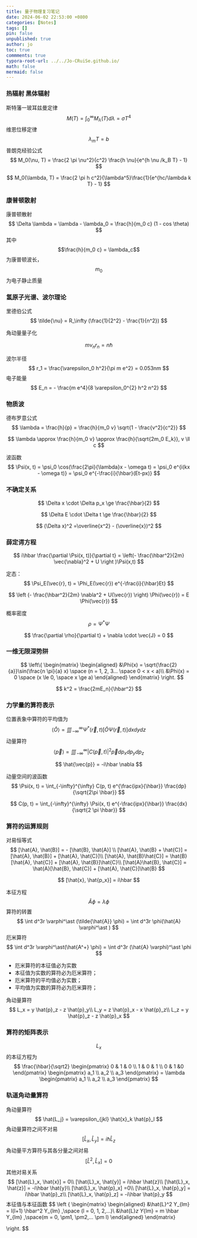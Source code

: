 ```yaml
---
title: 量子物理复习笔记
date: 2024-06-02 22:53:00 +0800
categories: [Notes]
tags: []
pin: false
unpublished: true
author: jo
toc: true
commments: true
typora-root-url: ../../Jo-CRuiSe.github.io/
math: false
mermaid: false
---
```


### 热辐射 黑体辐射

斯特藩一玻耳兹曼定律
$$
M(T) = \int_{0}^{\infty}M_\lambda(T)d\lambda = \sigma T^4
$$
维恩位移定律
$$
\lambda_mT = b
$$
普朗克经验公式
$$
M_0(\nu, T) = \frac{2 \pi \nu^2}{c^2} \frac{h \nu}{e^{h \nu /k_B T} - 1}
$$

$$
M_0(\lambda, T) = \frac{2 \pi h c^2}{\lambda^5}\frac{1}{e^{hc/\lambda k T} - 1}
$$

### 康普顿散射

康普顿散射
$$
\Delta \lambda = \lambda - \lambda_0 = \frac{h}{m_0 c} (1 - cos \theta)
$$
其中 $$\frac{h}{m_0 c} = \lambda_c$$为康普顿波长，$$m_0$$为电子静止质量

### 氢原子光谱、波尔理论

里德伯公式
$$
\tilde{\nu} = R_\infty (\frac{1}{2^2} - \frac{1}{n^2})
$$

角动量量子化

$$
m \nu_n r_n = n \hbar
$$

波尔半径
$$
r_1 = \frac{\varepsilon_0 h^2}{\pi m e^2} = 0.053nm
$$
电子能量
$$
E_n = - \frac{m e^4}{8 \varepsilon_0^{2} h^2 n^2}
$$

### 物质波

德布罗意公式
$$
\lambda = \frac{h}{p} = \frac{h}{m_0 v} \sqrt{1 - \frac{v^2}{c^2}}
$$

$$
\lambda \approx  \frac{h}{m_0 v} \approx \frac{h}{\sqrt{2m_0 E_k}}, v \ll c
$$

波函数
$$
\Psi(x, t) = \psi_0 \cos(\frac{2\pi}{\lambda}x - \omega t) = \psi_0 e^{i(kx - \omega t)} = \psi_0 e^{-\frac{i}{\hbar}(Et-px)}
$$

### 不确定关系

$$
\Delta x \cdot \Delta p_x \ge \frac{\hbar}{2}
$$

$$
\Delta E \cdot \Delta t \ge \frac{\hbar}{2}
$$

$$
(\Delta x)^2 =\overline{x^2} - (\overline{x})^2
$$

### 薛定谔方程

$$
i\hbar \frac{\partial \Psi(x, t)}{\partial t} = \left(- \frac{\hbar^2}{2m} \vec{\nabla}^2 + U \right )\Psi(x,t)
$$

定态：
$$
\Psi_E(\vec{r}, t) = \Phi_E(\vec{r}) e^{-\frac{i}{\hbar}Et}
$$

$$
\left (- \frac{\hbar^2}{2m} \nabla^2 + U(\vec{r}) \right) \Phi(\vec{r}) = E \Phi(\vec{r})
$$

概率密度
$$
\rho = \Psi^\ast \Psi
$$

$$
\frac{\partial \rho}{\partial t} + \nabla \cdot \vec{J} = 0
$$

### 一维无限深势阱

$$
\left\{ 
\begin{matrix}
\begin{aligned}
&\Phi(x) = \sqrt{\frac{2}{a}}\sin(\frac{n \pi}{a} x) \space (n = 1, 2, 3... \space 0 < x < a)\\
&\Phi(x) = 0 \space (x \le 0, \space x \ge a)
\end{aligned}
\end{matrix} 
\right.
$$

$$
k^2 = \frac{2mE_n}{\hbar^2}
$$

### 力学量的算符表示

位置表象中算符的平均值为
$$
\left \langle \hat{O} \right \rangle = \iiint_{- \infty}^{\infty} \Psi^\ast(\vec{r}, t)\left[\hat{O} \Psi(\vec{r}, t)\right]dxdydz
$$
动量算符
$$
\left \langle \vec{p} \right \rangle = \iiint_{-\infty}^{\infty} |C(\vec{p}, t)|^2 \vec{p}dp_xdp_ydp_z
$$

$$
\hat{\vec{p}} = -i\hbar \nabla
$$

动量空间的波函数
$$
\Psi(x, t) = \int_{-\infty}^{\infty} C(p, t) e^{\frac{ipx}{\hbar}} \frac{dp}{\sqrt{2\pi \hbar}}
$$

$$
C(p, t) = \int_{-\infty}^{\infty} \Psi(x, t) e^{-\frac{ipx}{\hbar}} \frac{dx}{\sqrt{2 \pi \hbar}}
$$

### 算符的运算规则

对易恒等式
$$
[\hat{A}, \hat{B}] = - [\hat{B}, \hat{A}] \\
[\hat{A}, \hat{B} + \hat{C}] = [\hat{A}, \hat{B}] + [\hat{A}, \hat{C}]\\
[\hat{A}, \hat{B}\hat{C}] = \hat{B}[\hat{A}, \hat{C}] + [\hat{A}, \hat{B}]\hat{C}\\
[\hat{A}\hat{B}, \hat{C}] = \hat{A}[\hat{B}, \hat{C}] + [\hat{A}, \hat{C}]\hat{B}
$$

$$
[\hat{x}, \hat{p_x}] = i\hbar
$$

本征方程
$$
\hat{A}\phi = \lambda \phi
$$
算符的转置
$$
\int d^3r \varphi^\ast (\tilde{\hat{A}} \phi) = \int d^3r  \phi(\hat{A} \varphi^\ast )
$$
厄米算符
$$
\int d^3r \varphi^\ast(\hat{A^+} \phi) = \int d^3r (\hat{A} \varphi)^\ast \phi
$$

- 厄米算符的本征值必为实数
- 本征值为实数的算符必为厄米算符；
- 厄米算符的平均值必为实数；
- 平均值为实数的算符必为厄米算符；

角动量算符
$$
L_x = y \hat{p}_z - z \hat{p}_y\\
L_y = z \hat{p}_x - x \hat{p}_z\\
L_z = y \hat{p}_z - z \hat{p}_x
$$

### 算符的矩阵表示

$$L_x$$的本征方程为
$$
\frac{\hbar}{\sqrt2} \begin{pmatrix}  
  0 & 1 & 0 \\  
  1 & 0 & 1 \\  
  0 & 1 &0  
\end{pmatrix} 
\begin{pmatrix}  
  a_1 \\  
  a_2 \\  
  a_3  
\end{pmatrix} 
= \lambda \begin{pmatrix}  
  a_1 \\  
  a_2 \\  
  a_3  
\end{pmatrix}
$$

### 轨道角动量算符

角动量算符
$$
\hat{L_j} = \varepsilon_{jkl} \hat{x}_k \hat{p}_l
$$
角动量算符之间不对易
$$
[\hat{L}_x, \hat{L}_y] = i\hbar\hat{L}_z
$$
角动量平方算符与其各分量之间对易
$$
[\hat{L}^2, \hat{L}_x] = 0
$$
其他对易关系
$$
[\hat{L}_x, \hat{x}] = 0\\
[\hat{L}_x, \hat{y}] = i\hbar \hat{z}\\
[\hat{L}_x, \hat{z}] = -i\hbar \hat{y}\\
[\hat{L}_x, \hat{p}_x] =0\\
[\hat{L}_x, \hat{p}_y] = i\hbar \hat{p}_z\\
[\hat{L}_x, \hat{p}_z] = -i\hbar \hat{p}_y
$$
本征值与本征函数
$$
\left \{
\begin{matrix}
\begin{aligned}
&\hat{L}^2 Y_{lm} = l(l+1) \hbar^2 Y_{lm} ,\space (l = 0, 1, 2,...)\\
&\hat{L}_z Y_{lm} = m \hbar Y_{lm} ,\space(m = 0, \pm1, \pm2,... \pm l)
\end{aligned}
\end{matrix}

\right.
$$
